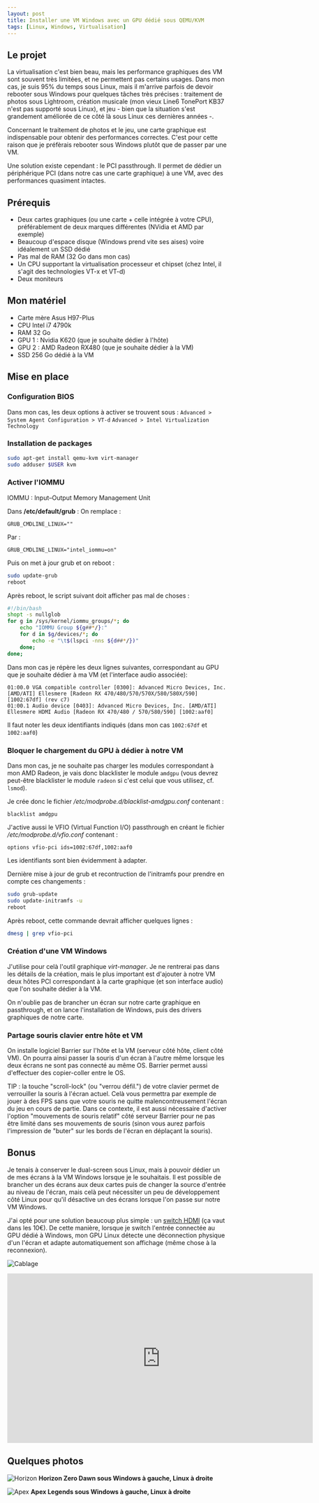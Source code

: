 ```yaml
---
layout: post
title: Installer une VM Windows avec un GPU dédié sous QEMU/KVM
tags: [Linux, Windows, Virtualisation]
---
```


## Le projet ##

La virtualisation c'est bien beau, mais les performance graphiques des VM sont
souvent très limitées, et ne permettent pas certains usages. Dans mon cas, je
suis 95% du temps sous Linux, mais il m'arrive parfois de devoir rebooter sous Windows
pour quelques tâches très précises : traitement de photos sous Lightroom, création
musicale (mon vieux Line6 TonePort KB37 n'est pas supporté sous Linux), et jeu - bien
que la situation s'est grandement améliorée de ce côté là sous Linux ces
dernières années -.

Concernant le traitement de photos et le jeu, une carte graphique est indispensable
pour obtenir des performances correctes. C'est pour cette raison que je préfèrais
rebooter sous Windows plutôt que de passer par une VM.

Une solution existe cependant : le PCI passthrough. Il permet de dédier un
périphérique PCI (dans notre cas une carte graphique) à une VM, avec des
performances quasiment intactes.

## Prérequis ##

- Deux cartes graphiques (ou une carte + celle intégrée à votre CPU), préférablement
de deux marques différentes (NVidia et AMD par exemple)
- Beaucoup d'espace disque (Windows prend vite ses aises) voire idéalement un SSD dédié
- Pas mal de RAM (32 Go dans mon cas)
- Un CPU supportant la virtualisation processeur et chipset (chez Intel, il s'agit des
technologies VT-x et VT-d)
- Deux moniteurs

## Mon matériel ##

- Carte mère Asus H97-Plus
- CPU Intel i7 4790k
- RAM 32 Go
- GPU 1 : Nvidia K620 (que je souhaite dédier à l'hôte)
- GPU 2 : AMD Radeon RX480 (que je souhaite dédier à la VM)
- SSD 256 Go dédié à la VM

## Mise en place ##

### Configuration BIOS ###

Dans mon cas, les deux options à
activer se trouvent sous :
`Advanced > System Agent Configuration > VT-d`
`Advanced > Intel Virtualization Technology`

### Installation de packages ###

```bash
sudo apt-get install qemu-kvm virt-manager
sudo adduser $USER kvm
```

### Activer l'IOMMU ###

IOMMU : Input–Output Memory Management Unit

Dans **/etc/default/grub** :
On remplace :
```
GRUB_CMDLINE_LINUX=""
```
Par :
```
GRUB_CMDLINE_LINUX="intel_iommu=on"
```

Puis on met à jour grub et on reboot :
```bash
sudo update-grub
reboot
```

Après reboot, le script suivant doit afficher pas mal de choses :
```bash
#!/bin/bash
shopt -s nullglob
for g in /sys/kernel/iommu_groups/*; do
    echo "IOMMU Group ${g##*/}:"
    for d in $g/devices/*; do
        echo -e "\t$(lspci -nns ${d##*/})"
    done;
done;
```

Dans mon cas je répère les deux lignes suivantes, correspondant au GPU que je
souhaite dédier à ma VM (et l'interface audio associée):
```
01:00.0 VGA compatible controller [0300]: Advanced Micro Devices, Inc. [AMD/ATI] Ellesmere [Radeon RX 470/480/570/570X/580/580X/590] [1002:67df] (rev c7)
01:00.1 Audio device [0403]: Advanced Micro Devices, Inc. [AMD/ATI] Ellesmere HDMI Audio [Radeon RX 470/480 / 570/580/590] [1002:aaf0]
```

Il faut noter les deux identifiants indiqués (dans mon cas `1002:67df` et `1002:aaf0`)

### Bloquer le chargement du GPU à dédier à notre VM ###

Dans mon cas, je ne souhaite pas charger les modules correspondant à mon AMD Radeon,
je vais donc blacklister le module `amdgpu` (vous devrez peut-être blacklister le
module `radeon` si c'est celui que vous utilisez, cf. `lsmod`).

Je crée donc le fichier */etc/modprobe.d/blacklist-amdgpu.conf* contenant :
```
blacklist amdgpu
```

J'active aussi le VFIO (Virtual Function I/O) passthrough en créant le fichier
*/etc/modprobe.d/vfio.conf* contenant :
```
options vfio-pci ids=1002:67df,1002:aaf0
```

Les identifiants sont bien évidemment à adapter.

Dernière mise à jour de grub et recontruction de l'initramfs pour prendre en
compte ces changements :

```bash
sudo grub-update
sudo update-initramfs -u
reboot
```

Après reboot, cette commande devrait afficher quelques lignes :
```bash
dmesg | grep vfio-pci
```

### Création d'une VM Windows ###

J'utilise pour celà l'outil graphique *virt-manager*. Je ne rentrerai pas dans les
détails de la création, mais le plus important est d'ajouter à notre VM deux hôtes
PCI correspondant à la carte graphique (et son interface audio) que l'on souhaite
dédier à la VM.

On n'oublie pas de brancher un écran sur notre carte graphique en passthrough,
et on lance l'installation de Windows, puis des drivers graphiques de notre carte.

### Partage souris clavier entre hôte et VM ###

On installe logiciel Barrier sur l'hôte et la VM (serveur côté hôte, client côté
VM). On pourra ainsi passer la souris d'un écran à l'autre même lorsque les deux
écrans ne sont pas connecté au même OS. Barrier permet aussi d'effectuer des
copier-coller entre le OS.

TIP : la touche "scroll-lock" (ou "verrou défil.") de votre clavier permet de
verrouiller la souris à l'écran actuel. Celà vous permettra par exemple de jouer
à des FPS sans que votre souris ne quitte malencontreusement l'écran du jeu en
cours de partie. Dans ce contexte, il est aussi nécessaire d'activer l'option
"mouvements de souris relatif" côté serveur Barrier pour ne pas être limité dans
ses mouvements de souris (sinon vous aurez parfois l'impression de "buter" sur
les bords de l'écran en déplaçant la souris).

## Bonus ##

Je tenais à conserver le dual-screen sous Linux, mais à pouvoir dédier un de
mes écrans à la VM Windows lorsque je le souhaitais. Il est possible de brancher
un des écrans aux deux cartes puis de changer la source d'entrée au niveau de
l'écran, mais celà peut nécessiter un peu de développement côté Linux pour qu'il
désactive un des écrans lorsque l'on passe sur notre VM Windows.

J'ai opté pour une solution beaucoup plus simple : un [switch HDMI](https://www.amazon.fr/gp/product/B079FLNWJY/) (ça vaut dans
les 10€). De cette manière, lorsque je switch l'entrée connectée au GPU dédié à Windows,
mon GPU Linux détecte une déconnection physique d'un l'écran et adapte automatiquement son
affichage (même chose à la reconnexion).

![Cablage](/images/gpu-passthrough-cablage.png "Cablage")

<iframe width="700" height="388" src="https://www.youtube.com/embed/hf4wNMw6EuY" frameborder="0" allow="autoplay; encrypted-media" allowfullscreen></iframe>

## Quelques photos ##

![Horizon](/images/gpu-passthrough-horizon.png "Horizon")
**Horizon Zero Dawn sous Windows à gauche, Linux à droite**

![Apex](/images/gpu-passthrough-apex.png "Apex")
**Apex Legends sous Windows à gauche, Linux à droite**
